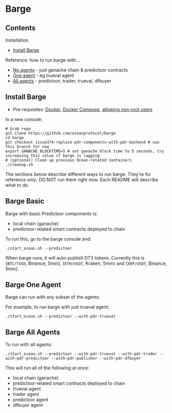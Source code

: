 <!--
Copyright 2023 Ocean Protocol Foundation
SPDX-License-Identifier: Apache-2.0
-->

# Barge

## Contents

Installation
- [Install Barge](#install-barge)

Reference: how to run barge with...
- [No agents](#barge-basic) - just ganache chain & predictoor contracts
- [One agent](#barge-one-agent) - eg trueval agent
- [All agents](#barge-all-agents) - predictoor, trader, trueval, dfbuyer


## Install Barge

- Pre-requisites: [Docker](https://docs.docker.com/engine/install/), [Docker Compose](https://docs.docker.com/compose/install/), [allowing non-root users](https://www.thegeekdiary.com/run-docker-as-a-non-root-user/)

In a new console:

```console
# Grab repo
git clone https://github.com/oceanprotocol/barge
cd barge
git checkout issue374-replace-pdr-components-with-pdr-backend # use this branch for now
export GANACHE_BLOCKTIME=5 # set ganache block time to 5 seconds, try increasing this value if barge is lagging
# (optional) Clean up previous Ocean-related containers
./cleanup.sh
```

The sections below describe different ways to run barge. They're for reference only; DO NOT run them right now. Each README will describe what to do.

## Barge Basic

Barge with basic Predictoor components is:
- local chain (ganache)
- predictoor-related smart contracts deployed to chain

To run this, go to the barge console and:
```console
./start_ocean.sh --predictoor
```

When barge runs, it will auto-publish DT3 tokens. Currently this is {`BTC/TUSD`, Binance, 5min}, {`ETH/USDT`, Kraken, 5min} and {`XRP/USDT`, Binance, 5min}.

## Barge One Agent

Barge can run with any subset of the agents.

For example, to run barge with just trueval agent:
```console
./start_ocean.sh --predictoor --with-pdr-trueval
```

## Barge All Agents

To run with all agents:

```console
./start_ocean.sh --predictoor --with-pdr-trueval --with-pdr-trader --with-pdr-predictoor --with-pdr-publisher --with-pdr-dfbuyer
```

This will run all of the following at once:
- local chain (ganache)
- predictoor-related smart contracts deployed to chain
- trueval agent
- trader agent
- predictoor agent
- dfbuyer agent

